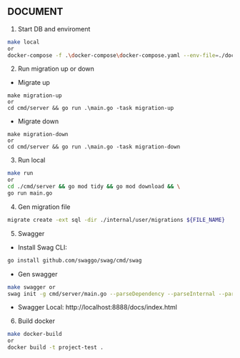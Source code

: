 ## DOCUMENT

1. Start DB and enviroment
```bash
make local
or
docker-compose -f .\docker-compose\docker-compose.yaml --env-file=./docker-compose/env/.env.local up -d
```

2. Run migration up or down
* Migrate up
```
make migration-up
or
cd cmd/server && go run .\main.go -task migration-up
```

* Migrate down
```
make migration-down
or
cd cmd/server && go run .\main.go -task migration-down
```

3. Run local
```bash
make run
or
cd ./cmd/server && go mod tidy && go mod download && \
go run main.go
```

4. Gen migration file
```bash
migrate create -ext sql -dir ./internal/user/migrations ${FILE_NAME}
```

5. Swagger
- Install Swag CLI:
```bash
go install github.com/swaggo/swag/cmd/swag
```
- Gen swagger
```bash
make swagger or
swag init -g cmd/server/main.go --parseDependency --parseInternal --parseDepth 2
```

- Swagger Local: http://localhost:8888/docs/index.html

6. Build docker
```bash
make docker-build
or
docker build -t project-test .
```